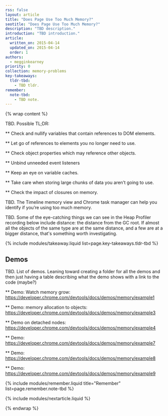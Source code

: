 ```yaml
---
rss: false
layout: article
title: "Does Page Use Too Much Memory?"
seotitle: "Does Page Use Too Much Memory?"
description: "TBD description."
introduction: "TBD introduction."
article:
  written_on: 2015-04-14
  updated_on: 2015-04-14
  order: 1
authors:
  - megginkearney
priority: 0
collection: memory-problems
key-takeaways:
  tldr-tbd:
    - TBD tldr.
remember:
  note-tbd:
    - TBD note.
---
```

{% wrap content %}

TBD. Possible TL;DR:

** Check and nullify variables that contain references to DOM elements.

** Let go of references to elements you no longer need to use.

** Check object properties which may reference other objects.

** Unbind unneeded event listeners

** Keep an eye on variable caches.

** Take care when storing large chunks of data you aren’t going to use.

** Check the impact of closures on memory.

TBD. The Timeline memory view and Chrome task manager can help you identify if you’re using too much memory.

TBD. Some of the eye-catching things we can see in the Heap Profiler recording below include distance: the distance from the GC root. If almost all the objects of the same type are at the same distance, and a few are at a bigger distance, that's something worth investigating.

{% include modules/takeaway.liquid list=page.key-takeaways.tldr-tbd %}

## Demos

TBD. List of demos. Leaning toward creating a folder for all the demos and then just having a table describing what the demo shows with a link to the code (maybe?)

** Demo: Watch memory grow: https://developer.chrome.com/devtools/docs/demos/memory/example1

** Demo: memory allocation to objects: https://developer.chrome.com/devtools/docs/demos/memory/example3

** Demo on detached nodes: https://developer.chrome.com/devtools/docs/demos/memory/example4

** Demo: https://developer.chrome.com/devtools/docs/demos/memory/example7

** Demo: https://developer.chrome.com/devtools/docs/demos/memory/example8 

** Demo: https://developer.chrome.com/devtools/docs/demos/memory/example9 

{% include modules/remember.liquid title="Remember" list=page.remember.note-tbd %}

{% include modules/nextarticle.liquid %}

{% endwrap %}
